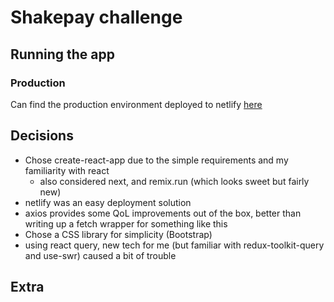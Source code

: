 # Shakepay challenge

## Running the app

### Production

Can find the production environment deployed to netlify [here](https://sp-challenge.netlify.app)

## Decisions

- Chose create-react-app due to the simple requirements and my familiarity with react
  - also considered next, and remix.run (which looks sweet but fairly new)
- netlify was an easy deployment solution
- axios provides some QoL improvements out of the box, better than writing up a fetch wrapper for
  something like this
- Chose a CSS library for simplicity (Bootstrap)
- using react query, new tech for me (but familiar with redux-toolkit-query and use-swr) caused
  a bit of trouble

## Extra
